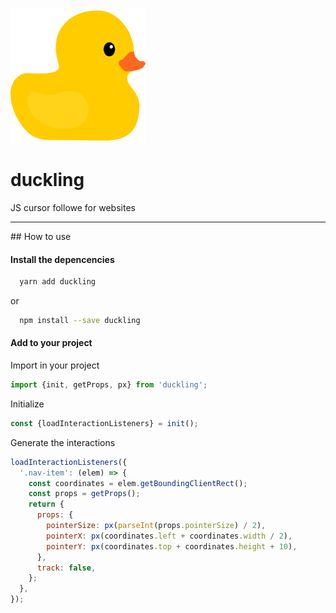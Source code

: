 ![Duckling](./docs/static/img/duckling.png)

# duckling
JS cursor followe for websites

---

## How to use

#### Install the depencencies

```bash
  yarn add duckling
```

or 

```bash
  npm install --save duckling
```

#### Add to your project

Import in your project
```javascript
import {init, getProps, px} from 'duckling';
```

Initialize
```javascript
const {loadInteractionListeners} = init();
```

Generate the interactions
```javascript
loadInteractionListeners({
  '.nav-item': (elem) => {
    const coordinates = elem.getBoundingClientRect();
    const props = getProps();
    return {
      props: {
        pointerSize: px(parseInt(props.pointerSize) / 2),
        pointerX: px(coordinates.left + coordinates.width / 2),
        pointerY: px(coordinates.top + coordinates.height + 10),
      },
      track: false,
    };
  },
});
```